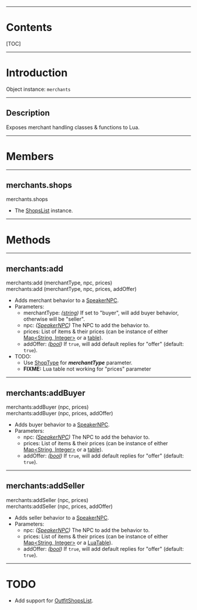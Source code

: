
---
# Contents

[TOC]


---
# Introduction

Object instance: `merchants`


---
## Description

Exposes merchant handling classes &amp; functions to Lua.


---
# Members


---
## merchants.shops
<div class="member">
    merchants.shops
</div>

- The [ShopsList] instance.


---
# Methods


---
## merchants:add
<div class="function">
    merchants:add <span class="paramlist">(merchantType, npc, prices)</span>
</div>
<div class="function">
    merchants:add <span class="paramlist">(merchantType, npc, prices, addOffer)</span>
</div>

- Adds merchant behavior to a [SpeakerNPC].
- Parameters:
    - <span class="param">merchantType:</span> _([string][LuaString])_ If set to "buyer", will add
      buyer behavior, otherwise will be "seller".
    - <span class="param">npc:</span> _([SpeakerNPC])_ The NPC to add the behavior to.
    - <span class="param">prices:</span> List of items &amp; their prices (can be instance of either
      [Map<String, Integer>][java.util.Map] or a [table][LuaTable]).
    - <span class="param">addOffer:</span> _([bool][LuaBoolean])_ If `true`, will add default
      replies for "offer" (default: `true`).
- TODO:
    - Use [ShopType] for ___merchantType___ parameter.
    - __FIXME:__ Lua table not working for "prices" parameter


---
## merchants:addBuyer
<div class="function">
    merchants:addBuyer <span class="paramlist">(npc, prices)</span>
</div>
<div class="function">
    merchants:addBuyer <span class="paramlist">(npc, prices, addOffer)</span>
</div>

- Adds buyer behavior to a [SpeakerNPC].
- Parameters:
    - <span class="param">npc:</span> _([SpeakerNPC])_ The NPC to add the behavior to.
    - <span class="param">prices:</span> List of items &amp; their prices (can be instance of either
      [Map<String, Integer>][java.util.Map] or a [table][LuaTable]).
    - <span class="param">addOffer:</span> _([bool][LuaBoolean])_ If `true`, will add default
      replies for "offer" (default: `true`).


---
## merchants:addSeller
<div class="function">
    merchants:addSeller <span class="paramlist">(npc, prices)</span>
</div>
<div class="function">
    merchants:addSeller <span class="paramlist">(npc, prices, addOffer)</span>
</div>

- Adds seller behavior to a [SpeakerNPC].
- Parameters:
    - <span class="param">npc:</span> _([SpeakerNPC])_ The NPC to add the behavior to.
    - <span class="param">prices:</span> List of items &amp; their prices (can be instance of either
      [Map<String, Integer>][java.util.Map] or a [LuaTable]).
    - <span class="param">addOffer:</span> _([bool][LuaBoolean])_ If `true`, will add default
      replies for "offer" (default: `true`).


---
# TODO

- Add support for [OutfitShopsList].


[OutfitShopsList]: /reference/java/games/stendhal/server/entity/npc/shop/OutfitShopsList.html
[ShopType]: /reference/java/games/stendhal/server/entity/npc/shop/ShopType.html
[ShopsList]: /reference/java/games/stendhal/server/entity/npc/shop/ShopsList.html
[SpeakerNPC]: /reference/java/games/stendhal/server/entity/npc/SpeakerNPC.html

[java.util.Map]: https://docs.oracle.com/en/java/javase/11/docs/api/java.base/java/util/Map.html

[LuaBoolean]: http://luaj.org/luaj/3.0/api/org/luaj/vm2/LuaBoolean.html
[LuaString]: http://luaj.org/luaj/3.0/api/org/luaj/vm2/LuaString.html
[LuaTable]: http://luaj.org/luaj/3.0/api/org/luaj/vm2/LuaTable.html
